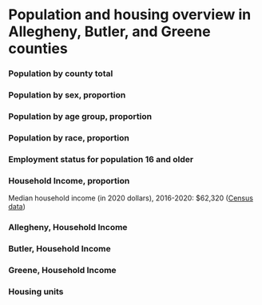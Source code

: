 # Population and housing overview in Allegheny, Butler, and Greene counties


### Population by county total



<div class="flourish-embed flourish-chart" data-src="visualisation/11361192"><script src="https://public.flourish.studio/resources/embed.js"></script></div>



### Population by sex, proportion



<div class="flourish-embed flourish-chart" data-src="visualisation/11361049"><script src="https://public.flourish.studio/resources/embed.js"></script></div> 


### Population by age group, proportion


<div class="flourish-embed flourish-chart" data-src="visualisation/11398314"><script src="https://public.flourish.studio/resources/embed.js"></script></div>


### Population by race, proportion


<div class="flourish-embed flourish-chart" data-src="visualisation/11398294"><script src="https://public.flourish.studio/resources/embed.js"></script></div>


### Employment status for population 16 and older


<div class="flourish-embed flourish-chart" data-src="visualisation/11398393"><script src="https://public.flourish.studio/resources/embed.js"></script></div>


### Household Income, proportion

Median household income (in 2020 dollars), 2016-2020: $62,320 ([Census data]([https://www.census.gov/quickfacts/alleghenycountypennsylvania]))

<div class="flourish-embed flourish-chart" data-src="visualisation/11398426"><script src="https://public.flourish.studio/resources/embed.js"></script></div>

### Allegheny, Household Income

<div class="flourish-embed flourish-chart" data-src="visualisation/11387315"><script src="https://public.flourish.studio/resources/embed.js"></script></div> 

### Butler, Household Income


<div class="flourish-embed flourish-chart" data-src="visualisation/11387342"><script src="https://public.flourish.studio/resources/embed.js"></script></div>

### Greene, Household Income

<div class="flourish-embed flourish-chart" data-src="visualisation/11387355"><script src="https://public.flourish.studio/resources/embed.js"></script></div>

### Housing units

<div class="flourish-embed flourish-chart" data-src="visualisation/11399223"><script src="https://public.flourish.studio/resources/embed.js"></script></div>

<div class="flourish-embed flourish-chart" data-src="visualisation/11399242"><script src="https://public.flourish.studio/resources/embed.js"></script></div>


